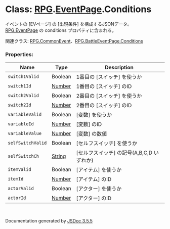 # Class: [RPG](RPG.md).[EventPage](RPG.EventPage.md).Conditions
イベントの [EVページ] の [出現条件] を構成するJSONデータ。<br/>
[RPG.EventPage](RPG.EventPage.md) の conditions プロパティに含まれる。

関連クラス: [RPG.CommonEvent](RPG.CommonEvent.md)、[RPG.BattleEventPage.Conditions](RPG.BattleEventPage.Conditions.md)


### Properties:

| Name | Type | Description |
| --- | --- | --- |
| `switch1Valid` | Boolean | 1番目の [スイッチ] を使うか |
| `switch1Id` | [Number](Number.md) | 1番目の [スイッチ] のID |
| `switch2Valid` | Boolean | 2番目の [スイッチ] を使うか |
| `switch2Id` | [Number](Number.md) | 2番目の [スイッチ] のID |
| `variableValid` | Boolean | [変数] を使うか |
| `variableId` | [Number](Number.md) | [変数] のID |
| `variableValue` | [Number](Number.md) | [変数] の数値 |
| `selfSwitchValid` | Boolean | [セルフスイッチ] を使うか |
| `selfSwitchCh` | [String](String.md) | [セルフスイッチ] の記号(A,B,C,D いずれか)  |
| `itemValid` | Boolean | [アイテム] を使うか |
| `itemId` | [Number](Number.md) | [アイテム] のID |
| `actorValid` | Boolean | [アクター] を使うか |
| `actorId` | [Number](Number.md) | [アクター] のID |


 <br>

  Documentation generated by [JSDoc 3.5.5](https://github.com/jsdoc3/jsdoc)
